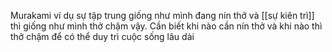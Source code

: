 Murakami ví dụ sự tập trung giống như mình đang nín thở và [[sự kiên trì]] thì giống như mình thở chậm vậy. Cần biết khi nào cần nín thở và khi nào thì thở chậm để có thể duy trì cuộc sống lâu dài